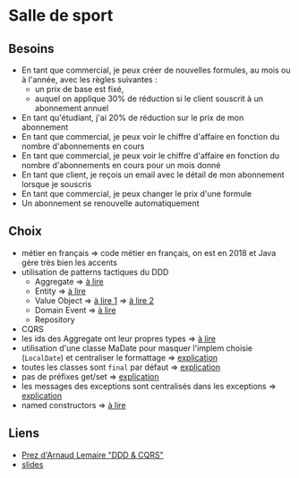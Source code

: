 # Salle de sport

## Besoins

- En tant que commercial, je peux créer de nouvelles formules, au mois ou à l'année, avec les règles suivantes :
  - un prix de base est fixé,
  - auquel on applique 30% de réduction si le client souscrit à un abonnement annuel
- En tant qu'étudiant, j'ai 20% de réduction sur le prix de mon abonnement
- En tant que commercial, je peux voir le chiffre d'affaire en fonction du nombre d'abonnements en cours
- En tant que commercial, je peux voir le chiffre d'affaire en fonction du nombre d'abonnements en cours pour un mois donné
- En tant que client, je reçois un email avec le détail de mon abonnement lorsque je souscris
- En tant que commercial, je peux changer le prix d'une formule
- Un abonnement se renouvelle automatiquement

## Choix

- métier en français => code métier en français, on est en 2018 et Java gère très bien les accents
- utilisation de patterns tactiques du DDD
  - Aggregate => [à lire](https://vaughnvernon.co/?p=838)
  - Entity => [à lire](http://thepaulrayner.com/blog/aggregates-and-entities-in-domain-driven-design/)
  - Value Object => [à lire 1](http://verraes.net/2016/02/type-safety-and-money/) => [à lire 2](https://matthiasnoback.nl/2018/03/modelling-quanities-an-exercise-in-designing-value-objects/)
  - Domain Event => [à lire](http://verraes.net/2014/11/domain-events/)
  - Repository
- CQRS
- les ids des Aggregate ont leur propres types => [à lire](https://buildplease.com/pages/vo-ids/)
- utilisation d'une classe MaDate pour masquer l'implem choisie (`LocalDate`) et centraliser le formattage => [explication](https://matthiasnoback.nl/2018/02/mocking-at-architectural-boundaries-persistence-and-time/)
- toutes les classes sont `final` par défaut => [explication](https://ocramius.github.io/blog/when-to-declare-classes-final/)
- pas de préfixes get/set => [explication](https://blog.pragmatists.com/refactoring-from-anemic-model-to-ddd-880d3dd3d45f)
- les messages des exceptions sont centralisés dans les exceptions => [explication](http://rosstuck.com/formatting-exception-messages)
- named constructors => [à lire](http://verraes.net/2014/06/named-constructors-in-php/)

## Liens

- [Prez d'Arnaud Lemaire "DDD & CQRS"](https://www.youtube.com/watch?v=qBLtZN3p3FU)
- [slides](https://speakerdeck.com/lilobase/ddd-and-cqrs-php-tour-2018)

